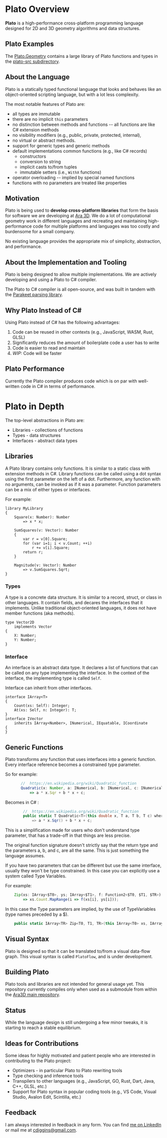 # Plato Overview

**Plato** is a high-performance cross-platform programming language designed for 2D and 3D geometry algorithms and data structures.  

## Plato Examples

The [Plato.Geometry](https://github.com/ara3d/Plato.Geometry) contains a large library of 
Plato functions and types in the [plato-src subdirectory](https://github.com/ara3d/Plato.Geometry/tree/main/plato-src).

## About the Language

Plato is a statically typed functional language that looks and behaves like an 
object-oriented scripting language, but with a lot less complexity.  

The most notable features of Plato are:

- all types are immutable
- there are no implicit `this` parameters   
- no distinction between methods and functions -- all functions are like C# extension methods  
- no visibility modifiers (e.g., public, private, protected, internal), 
- no virtual or abstract methods. 
- support for generic types and generic methods
- default implementations common functions (e.g., like C# records) 
    - constructors
    - conversion to string
    - implicit casts to/from tuples
    - immutable setters (i.e., `WithX` functions) 
- operator overloading -- implied by special named functions
- functions with no parameters are treated like properties

## Motivation 

Plato is being used to **develop cross-platform libraries** that form the basis for software we are developing at 
[Ara 3D](https://ara3d.com). We do a lot of computational geometry work in different languages
and recreating and maintaining high-performance code for multiple platforms and languages was too costly and burdensome for a
small company. 

No existing language provides the appropriate mix of simplicity, abstraction, and performance. 

## About the Implementation and Tooling

Plato is being designed to allow multiple implementations. We are actively developing and using a Plato to C# compiler.

The Plato to C# compiler is all open-source, and was built in tandem with the [Parakeet parsing library](https://github.com/ara3d/parakeet). 

## Why Plato Instead of C# 

Using Plato instead of C# has the following advantages:

1. Code can be reused in other contexts (e.g., JavaScript, WASM, Rust, GLSL)
2. Significantly reduces the amount of boilerplate code a user has to write
3. Code is easier to read and maintain 
4. _WIP:_ Code will be faster  

## Plato Performance 

Currently the Plato compiler produces code which is on par with well-written code in C# in terms of performance. 

# Plato in Depth

The top-level abstractions in Plato are: 

* Libraries - collections of functions  
* Types - data structures
* Interfaces - abstract data types 

## Libraries

A Plato library contains only functions. It is similar to a static class with extension methods in C#. 
Library functions can be called using a dot syntax using the first parameter on the left of a dot. 
Furthermore, any function with no arguments, can be invoked as if it was a parameter. 
Function parameters can be a mix of either types or interfaces. 

For example:

```
library MyLibrary
{ 
    Square(x: Number): Number
        => x * x;

    SumSquares(v: Vector): Number
    {
        var r = v[0].Square;
        for (var i=1; i < v.Count; ++i)
            r += v[i].Square;
        return r;
    }

    Magnitude(v: Vector): Number
        => v.SumSquares.Sqrt;
} 
```

### Types

A type is a concrete data structure. 
It is similar to a record, struct, or class in other languages. 
It contain fields, and decares the interfaces that it implements. 
Unlike traditional object-oriented languages, it does not have member functions (aka methods). 

```plato
type Vector2D
    implements Vector
{
    X: Number;
    Y: Number;
}
```

### Interface

An interface is an abstract data type. 
It declares a list of functions that can be called on any type implementing the interface.
In the context of the interface, the implementing type is called `Self`.

Interface can inherit from other interfaces. 

```plato
interface IArray<T>
{
    Count(xs: Self): Integer;
    At(xs: Self, n: Integer): T;
}
interface IVector
    inherits IArray<Number>, INumerical, IEquatable, ICoordinate
{
}
```

## Generic Functions  

Plato transforms any function that uses interfaces into a generic function. Every interface reference becomes a constrained type parameter. 

So for example:

 ```typescript
	    //  https://en.wikipedia.org/wiki/Quadratic_function
	    Quadratic(x: Number, a: INumerical, b: INumerical, c: INumerical): INumerical
	        => a * x.Sqr + b * x + c;
```

Becomes in C# :

```csharp
	    //  https://en.wikipedia.org/wiki/Quadratic_function
	    public static T Quadratic<T>(this double x, T a, T b, T c) where T : INumerical<T>
	        => a * x.Sqr() + b * x + c;
```

This is a simplification made for users who don't understand type parameter, that has a trade-off in that things are less precise. 

The original function signature doesn't strictly say that the return type and the parameters a, b, and c, are all the same. This is just something the language assumes. 

If you have two parameters that can be different but use the same interface, usually they won't be type constrained. In this case you can explicitly use a system called Type Variables. 

For example:

```typescript
	Zip(xs: IArray<$T0>, ys; IArray<$T1>, f: Function2<$T0, $T1, $TR>): IArray<$TR> 
		=> xs.Count.MapRange(i => f(xs[i], ys[i])); 
```

In this case the Type parameters are implied, by the use of TypeVariables (type names preceded by a $). 

```csharp
	public static IArray<TR> Zip<T0, T1, TR>(this IArray<T0> xs, IArray<T1> ys, System.Func<T0, T1, TR> f) => xs.Count.MapRange(i => f(xs[i], ys[i])); 
```

## Visual Syntax 

Plato is designed so that it can be translated to/from a visual data-flow graph. This visual syntax is called `PlatoFlow`, and is under development.  

## Building Plato 

Plato tools and libraries are not intended for general usage yet. 
This repository currently compiles only when used as a submodule from within 
the [Ara3D main repository](https://github.com/ara3d/ara3d).   

## Status

While the language design is still undergoing a few minor tweaks, it is starting to reach a stable equilibrium. 

## Ideas for Contributions
 
Some ideas for highly motivated and patient people who are interested in contributing to the Plato project:

* Optimizers - in particular Plato to Plato rewriting tools
* Type checking and inference tools 
* Transpilers to other languages (e.g., JavaScript, GO, Rust, Dart, Java, C++, GLSL, etc.) 
* Support for Plato syntax in popular coding tools (e.g., VS Code, Visual Studio, Avalon Edit, Scintilla, etc.)

## Feedback

I am always interested in feedback in any form. You can find [me on LinkedIn](https://www.linkedin.com/in/cdiggins/) 
or mail me at [cdiggins@gmail.com](mailto:cdiggins@gmail.com).


